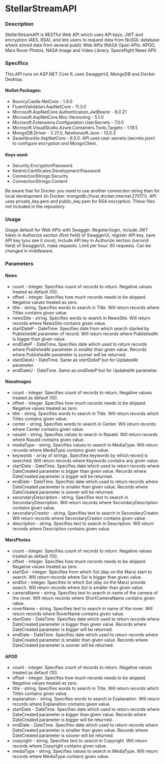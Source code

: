 # StellarStreamAPI
### Description
StellarStreamAPI is RESTful Web API which uses API keys, JWT and encryption (AES, RSA), and lets users to request data from NoSQL database where stored data from several public Web APIs (NASA Open APIs: APOD, Mars Rover Photos, NASA Image and Video Library. Spaceflight News API).
### Specifics
This API runs on ASP.NET Core 6, uses SwaggerUI, MongoDB and Docker Desktop.
#### NuGet Packages:
* BouncyCastle.NetCore - 1.9.0
* FluentValidation.AspNetCore - 11.3.0
* Microsoft.AspNetCore.Authentication.JwtBearer - 6.0.21
* Microsoft.AspNetCore.Mvc.Versioning - 5.1.0
* Microsoft.Extensions.Configuration.UserSecrets - 7.0.0
* Microsoft.VisualStudio.Azure.Containers.Tools.Targets - 1.19.5
* MongoDB.Driver - 2.21.0, Newtonsoft.Json - 13.0.3
* Swashbuckle.AspNetCore - 6.5.0.
API uses user secrets (secrets.json) to configure encryption and MongoClient.
#### Keys used:
* Security:EncryptionPassword
* Kestrel:Certificates:Development:Password
* ConnectionStrings:Security
* ConnectionStrings:Content

Be aware that for Docker you need to use another connection string than for local development (in Docker: mongodb://host.docker.internal:27017/). API uses private_key.pem and public_key.pem for RSA encryption. These files not included in the repository.
### Usage
Usage default for Web APIs with Swagger. Register/login, include JWT token in Authorize section (first field) of SwaggerUI, register API key, save API key (you see it once), include API key in Authorize section (second field) of SwaggerUI, make requests. Limit per hour: 60 requests. Can be changed in middleware.
### Parameters
#### News
* count - integer. Specifies count of records to return. Negative values treated as default (10).
* offset - integer. Specifies how much records needs to be skipped. Negative values treated as zero.
* title - string. Specifies words to search in Title. Will return records where Titles contains given value.
* newsSite - string. Specifies words to search in NewsSite. Will return records where NewsSite contains given value.
* startDateP - DateTime. Specifies date from which search started by PublishedAt parameter of record. Will return records where PublishedAt is bigger than given value.
* endDateP - DateTime. Specifies date which used to return records where PublishedAt parameter is smaller than given value. Records where PublishedAt parameter is sooner will be returned.
* startDateU - DateTime. Same as _startDateP_ but for UpdatedAt parameter.
* endDateU - DateTime. Same as _endDateP_ but for UpdatedAt parameter.
#### NasaImages
* count - integer. Specifies count of records to return. Negative values treated as default (10).
* offset - integer. Specifies how much records needs to be skipped. Negative values treated as zero.
* title - string. Specifies words to search in Title. Will return records which Titles contains given value.
* center - string. Specifies words to search in Center. Will return records where Center contains given value.
* nasaId - string. Specifies values to search in NasaId. Will return records where NasaId contains given value.
* mediaType - string. Specifies values to search in MediaType. Will return records where MediaType contains given value.
* keywords - array of strings. Specifies keywords by which record is searched. Will return records where Keywords contains any given value.
* startDate - DateTime. Specifies date which used to return records where DateCreated parameter is bigger than given value. Records where DateCreated parameter is bigger will be returned.
* endDate - DateTime. Specifies date which used to return records where DateCreated parameter is smaller than given value. Records where DateCreated parameter is sooner will be returned.
* secondaryDescription - string. Specifies text to search in SecondaryDescription. Will return records where SecondaryDescription contains given value.
* secondaryCreator - string. Specifies text to search in SecondaryCreator. Will return records where SecondaryCreator contains given value.
* description - string. Specifies text to search in Description. Will return records where Description contains given value.
#### MarsPhotos
* count - integer. Specifies count of records to return. Negative values treated as default (10).
* offset - integer. Specifies how much records needs to be skipped. Negative values treated as zero.
* startSol - integer. Specifies from which Sol (day on the Mars) start to search. Will return records where Sol is bigger than given value.
* endSol - integer. Specifies to which Sol (day on the Mars) provide search. Will return records where Sol is smaller than given value.
* cameraName - string. Specifies text to search in name of the camera of the rover. Will return records where ShortCameraName contains given value.
* roverName - string. Specifies text to search in name of the rover. Will return records where RoverName contains given value.
* startDate - DateTime. Specifies date which used to return records where DateCreated parameter is bigger than given value. Records where DateCreated parameter is bigger will be returned.
* endDate - DateTime. Specifies date which used to return records where DateCreated parameter is smaller than given value. Records where DateCreated parameter is sooner will be returned.
#### APOD
* count - integer. Specifies count of records to return. Negative values treated as default (10).
* offset - integer. Specifies how much records needs to be skipped. Negative values treated as zero.
* title - string. Specifies words to search in Title. Will return records which Titles contains given value.
* explanation - string. Specifies words to search in Explanation. Will return records where Explanation contains given value.
* startDate - DateTime. Specifies date which used to return records where DateCreated parameter is bigger than given value. Records where DateCreated parameter is bigger will be returned.
* endDate - DateTime. Specifies date which used to return records where DateCreated parameter is smaller than given value. Records where DateCreated parameter is sooner will be returned.
* copyright - string. Specifies text to search in Copyright. Will return records where Copyright contains given value.
* mediaType - string. Specifies values to search in MediaType. Will return records where MediaType contains given value.
